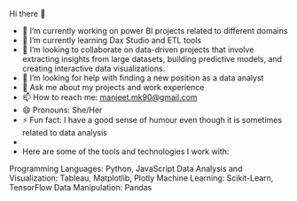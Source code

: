Hi there 👋

- 🔭 I’m currently working on power BI projects related to different domains
- 🌱 I’m currently learning Dax Studio and ETL tools
- 👯 I’m looking to collaborate on data-driven projects that involve extracting insights from large datasets, building predictive models, and creating interactive data visualizations.
- 🤔 I’m looking for help with finding a new position as a data analyst
- 💬 Ask me about my projects and work experience
- 📫 How to reach me: manjeet.mk90@gmail.com
- 😄 Pronouns: She/Her
- ⚡ Fun fact: I have a good sense of humour even though it is sometimes related to data analysis
- 
- Here are some of the tools and technologies I work with:

Programming Languages: Python, JavaScript
Data Analysis and Visualization: Tableau, Matplotlib, Plotly
Machine Learning: Scikit-Learn, TensorFlow
Data Manipulation: Pandas


